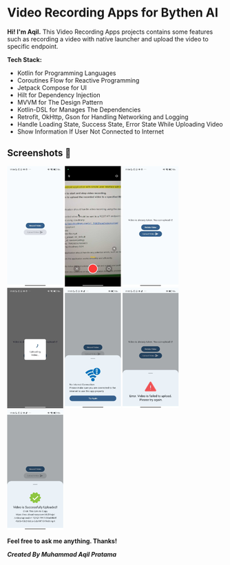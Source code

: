 # Video Recording Apps for Bythen AI

**Hi! I'm Aqil.**  This Video Recording Apps projects contains some features such as recording a video with native launcher and upload the video to specific endpoint.

**Tech Stack:**

* Kotlin for Programming Languages
* Coroutines Flow for Reactive Programming
* Jetpack Compose for UI
* Hilt for Dependency Injection
* MVVM for The Design Pattern
* Kotlin-DSL for Manages The Dependencies
* Retrofit, OkHttp, Gson for Handling Networking and Logging
* Handle Loading State, Success State, Error State While Uploading Video
* Show Information If User Not Connected to Internet

## Screenshots 🎉
<img src="https://github.com/muhammadaqilp/BythenAI/blob/master/screenshot/Screenshot_2024-07-17-19-04-37-062_com.example.bythenai.jpg" width="130" height="280">
<img src="https://github.com/muhammadaqilp/BythenAI/blob/master/screenshot/Screenshot_2024-07-17-19-04-47-384_com.android.camera.jpg" width="130" height="280">
<img src="https://github.com/muhammadaqilp/BythenAI/blob/master/screenshot/Screenshot_2024-07-17-19-04-59-587_com.example.bythenai.jpg" width="130" height="280">
<img src="https://github.com/muhammadaqilp/BythenAI/blob/master/screenshot/Screenshot_2024-07-17-19-05-07-001_com.example.bythenai.jpg" width="130" height="280">
<img src="https://github.com/muhammadaqilp/BythenAI/blob/master/screenshot/Screenshot_2024-07-17-19-05-31-077_com.example.bythenai.jpg" width="130" height="280">
<img src="https://github.com/muhammadaqilp/BythenAI/blob/master/screenshot/Screenshot_2024-07-17-19-05-53-110_com.example.bythenai.jpg" width="130" height="280">
<img src="https://github.com/muhammadaqilp/BythenAI/blob/master/screenshot/Screenshot_2024-07-17-19-06-42-989_com.example.bythenai.jpg" width="130" height="280">

**Feel free to ask me anything. Thanks!**

***Created By Muhammad Aqil Pratama***
